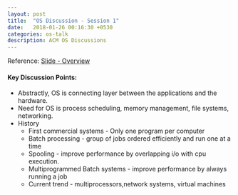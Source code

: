 ```yaml
---
layout: post
title:  "OS Discussion - Session 1"
date:   2018-01-26 00:16:30 +0530
categories: os-talk
description: ACM OS Discussions
---
```


Reference: [Slide - Overview](http://pages.cs.wisc.edu/~dusseau/Classes/CS537-F07/Lectures/lecture1.pdf)

#### Key Discussion Points:
 - Abstractly, OS is connecting layer between the applications and the hardware.
 - Need  for OS is process scheduling, memory management, file systems, networking.
 - History
    - First commercial systems - Only one program per computer
    - Batch processing - group of jobs ordered efficiently and run one at a time
    - Spooling - improve performance by overlapping i/o with cpu execution.
    - Multiprogrammed Batch systems - improve performance by always running a job
    - Current trend  - multiprocessors,network systems, virtual machines
